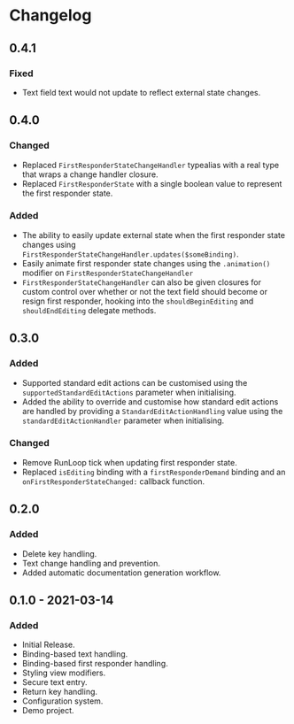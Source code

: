 # Changelog

## 0.4.1

### Fixed

* Text field text would not update to reflect external state changes.

## 0.4.0

### Changed

* Replaced `FirstResponderStateChangeHandler` typealias with a real type that
  wraps a change handler closure.
* Replaced `FirstResponderState` with a single boolean value to represent the
  first responder state.

### Added

* The ability to easily update external state when the first responder state
  changes using `FirstResponderStateChangeHandler.updates($someBinding)`.
* Easily animate first responder state changes using the `.animation()` modifier
  on `FirstResponderStateChangeHandler`
* `FirstResponderStateChangeHandler` can also be given closures for custom
  control over whether or not the text field should become or resign first
  responder, hooking into the `shouldBeginEditing` and `shouldEndEditing`
  delegate methods.

## 0.3.0

### Added

* Supported standard edit actions can be customised using the `supportedStandardEditActions`
  parameter when initialising.
* Added the ability to override and customise how standard edit actions are handled
  by providing a `StandardEditActionHandling` value using the `standardEditActionHandler`
  parameter when initialising.

### Changed

* Remove RunLoop tick when updating first responder state.
* Replaced `isEditing` binding with a `firstResponderDemand` binding and an
  `onFirstResponderStateChanged:` callback function.

## 0.2.0

### Added

* Delete key handling.
* Text change handling and prevention.
* Added automatic documentation generation workflow.

## 0.1.0 - 2021-03-14

### Added

* Initial Release.
* Binding-based text handling.
* Binding-based first responder handling.
* Styling view modifiers.
* Secure text entry.
* Return key handling.
* Configuration system.
* Demo project.
